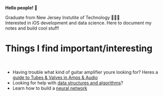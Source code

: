 <html>

<b>Hello people! 🤝 </b>

<body>

<div class="intro">
<p>
 Graduate from New Jersey Instutite of Technology 👨🏾‍💻<br>
  Interested in iOS development and data science. 
  Here to document my notes and build cool stuff!
 <br>
</p>
</div>


<div class="interests">
<p>
  <h1>Things I find important/interesting</h1><br>
  
  <ul>
  <li> Having trouble what kind of guitar amplifier youre looking for? Heres a <a href="https://spartanmusic.co.uk/blogs/smblog/beginner-guide-to-tubes-valves-in-amps-audio"> guide to Tubes & Valves in Amps & Audio</a> </li>
  <li>
    Looking for  help with <a href=""> data structures and algorithms</a>? 
  </li>
  <li>
    Learn how to build a <a href="https://github.com/chakane3/nn-credit-data">neural network</a>
  </li>
  </ul>
  
</p>
</div>

<div class="stats">
  
</div>
</body>
</html>


